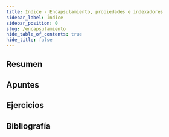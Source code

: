 ```yaml
---
title: Índice - Encapsulamiento, propiedades e indexadores
sidebar_label: Índice
sidebar_position: 0
slug: /encapsulamiento
hide_table_of_contents: true
hide_title: false
---
```


## Resumen

## Apuntes

## Ejercicios

## Bibliografía
